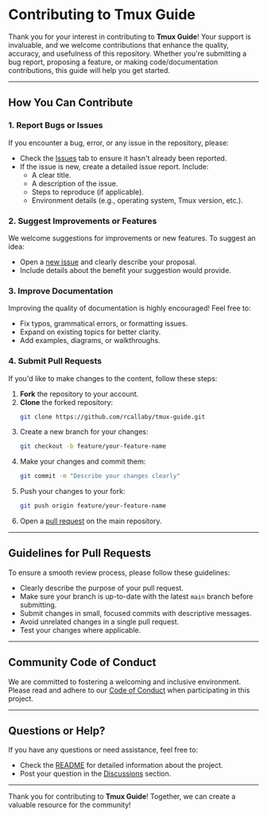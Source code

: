 # Contributing to Tmux Guide

Thank you for your interest in contributing to **Tmux Guide**! Your support is invaluable, and we welcome contributions that enhance the quality, accuracy, and usefulness of this repository. Whether you're submitting a bug report, proposing a feature, or making code/documentation contributions, this guide will help you get started.

---

## How You Can Contribute

### 1. Report Bugs or Issues
If you encounter a bug, error, or any issue in the repository, please:
- Check the [Issues](https://github.com/rcallaby/tmux-guide/issues) tab to ensure it hasn't already been reported.
- If the issue is new, create a detailed issue report. Include:
  - A clear title.
  - A description of the issue.
  - Steps to reproduce (if applicable).
  - Environment details (e.g., operating system, Tmux version, etc.).

### 2. Suggest Improvements or Features
We welcome suggestions for improvements or new features. To suggest an idea:
- Open a [new issue](https://github.com/rcallaby/tmux-guide/issues/new) and clearly describe your proposal.
- Include details about the benefit your suggestion would provide.

### 3. Improve Documentation
Improving the quality of documentation is highly encouraged! Feel free to:
- Fix typos, grammatical errors, or formatting issues.
- Expand on existing topics for better clarity.
- Add examples, diagrams, or walkthroughs.

### 4. Submit Pull Requests
If you'd like to make changes to the content, follow these steps:
1. **Fork** the repository to your account.
2. **Clone** the forked repository:
   ```bash
   git clone https://github.com/rcallaby/tmux-guide.git
   ```
3. Create a new branch for your changes:
   ```bash
   git checkout -b feature/your-feature-name
   ```
4. Make your changes and commit them:
   ```bash
   git commit -m "Describe your changes clearly"
   ```
5. Push your changes to your fork:
   ```bash
   git push origin feature/your-feature-name
   ```
6. Open a [pull request](https://github.com/rcallaby/tmux-guide/pulls) on the main repository.

---

## Guidelines for Pull Requests

To ensure a smooth review process, please follow these guidelines:
- Clearly describe the purpose of your pull request.
- Make sure your branch is up-to-date with the latest `main` branch before submitting.
- Submit changes in small, focused commits with descriptive messages.
- Avoid unrelated changes in a single pull request.
- Test your changes where applicable.

---

## Community Code of Conduct

We are committed to fostering a welcoming and inclusive environment. Please read and adhere to our [Code of Conduct](CODE_OF_CONDUCT.md) when participating in this project.

---

## Questions or Help?

If you have any questions or need assistance, feel free to:
- Check the [README](https://github.com/rcallaby/tmux-guide/blob/main/README.md) for detailed information about the project.
- Post your question in the [Discussions](https://github.com/rcallaby/tmux-guide/discussions) section.

---

Thank you for contributing to **Tmux Guide**! Together, we can create a valuable resource for the community!